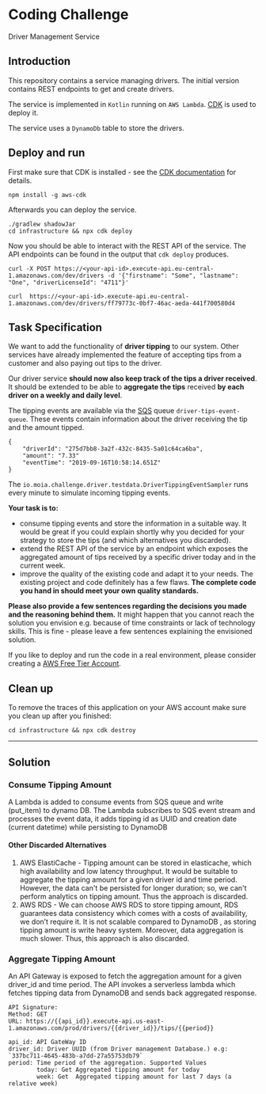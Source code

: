 # Coding Challenge

Driver Management Service

## Introduction

This repository contains a service managing drivers. 
The initial version contains REST endpoints to get and create drivers.

The service is implemented in `Kotlin` running on `AWS Lambda`.
[CDK](https://aws.amazon.com/cdk/) is used to deploy it.

The service uses a `DynamoDb` table to store the drivers.

## Deploy and run

First make sure that CDK is installed - see the [CDK documentation](https://docs.aws.amazon.com/cdk/v2/guide/getting_started.html#getting_started_install) for details.
```
npm install -g aws-cdk
```

Afterwards you can deploy the service. 
```
./gradlew shadowJar
cd infrastructure && npx cdk deploy
```

Now you should be able to interact with the REST API of the service.
The API endpoints can be found in the output that `cdk deploy` produces.

```
curl -X POST https://<your-api-id>.execute-api.eu-central-1.amazonaws.com/dev/drivers -d '{"firstname": "Some", "lastname": "One", "driverLicenseId": "4711"}'

curl  https://<your-api-id>.execute-api.eu-central-1.amazonaws.com/dev/drivers/ff79773c-0bf7-46ac-aeda-441f700580d4
```

## Task Specification

We want to add the functionality of **driver tipping** to our system. 
Other services have already implemented the feature of accepting tips from a customer and also paying out tips to the driver. 

Our driver service **should now also keep track of the tips a driver received**.
It should be extended to be able to **aggregate the tips** received **by each driver on a weekly and daily level**.

The tipping events are available via the [SQS](https://aws.amazon.com/de/sqs/) queue `driver-tips-event-queue`.
These events contain information about the driver receiving the tip and the amount tipped.

```
{
    "driverId": "275d7bb8-3a2f-432c-8435-5a01c64ca6ba",
    "amount": "7.33"
    "eventTime": "2019-09-16T10:58:14.651Z"
}
```

The `io.moia.challenge.driver.testdata.DriverTippingEventSampler` runs every minute to simulate incoming tipping events.

**Your task is to:** 
- consume tipping events and store the information in a suitable way. It would be great if you could explain shortly why you decided for your strategy to store the tips (and which alternatives you discarded).
- extend the REST API of the service by an endpoint which exposes the aggregated amount of tips received by a specific driver today and in the current week.
- improve the quality of the existing code and adapt it to your needs. The existing project and code definitely has a few flaws. **The complete code you hand in should meet your own quality standards.**

**Please also provide a few sentences regarding the decisions you made and the reasoning behind them.**
It might happen that you cannot reach the solution you envision e.g. because of time constraints or lack of technology skills. This is fine - please leave a few sentences explaining the envisioned solution.

If you like to deploy and run the code in a real environment, please consider creating a [AWS Free Tier Account](https://aws.amazon.com/free).

## Clean up

To remove the traces of this application on your AWS account make sure you clean up after you finished:

```
cd infrastructure && npx cdk destroy
```
---
## Solution

### Consume Tipping Amount
A Lambda is added to consume events from SQS queue and write (put_item) to dynamo DB. The Lambda subscribes to SQS event stream and processes the event data,
it adds tipping id as UUID and creation date (current datetime) while persisting to DynamoDB

#### Other Discarded Alternatives
1. AWS ElastiCache - Tipping amount can be stored in elasticache, which high availability and low latency throughput. It would be suitable to aggregate the tipping amount for a given driver id and time period. However, the data can't be persisted for longer duration; so, we can't perform analytics on tipping amount. Thus the approach is discarded.                     
2. AWS RDS - We can choose AWS RDS to store tipping amount, RDS guarantees data consistency which comes with a costs of availability, we don’t require it. It is not scalable compared to DynamoDB , as storing tipping amount is write heavy system. Moreover, data aggregation is much slower. Thus, this approach is also discarded. 

### Aggregate Tipping Amount
An API Gateway is exposed to fetch the aggregation amount for a given driver_id and time period. The API invokes a serverless lambda which fetches tipping data from DynamoDB and sends back aggregated response.
```
API Signature:
Method: GET
URL: https://{{api_id}}.execute-api.us-east-1.amazonaws.com/prod/drivers/{{driver_id}}/tips/{{period}}
```

```
api_id: API GateWay ID
driver_id: Driver UUID (from Driver management Database.) e.g: `337bc711-4645-483b-a7dd-27a55753db79`
period: Time period of the aggregation. Supported Values 
        today: Get Aggregated tipping amount for today
        week: Get  Aggregated tipping amount for last 7 days (a relative week)
```
    